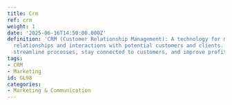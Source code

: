 ```yaml
---
title: Crm
ref: crm
weight: 1
date: '2025-06-16T14:50:00.000Z'
definition: 'CRM (Customer Relationship Management): A technology for managing a company''s
  relationships and interactions with potential customers and clients. It helps businesses
  streamline processes, stay connected to customers, and improve profitability.'
tags:
- CRM
- Marketing
id: GL98
categories:
- Marketing & Communication
---
```


